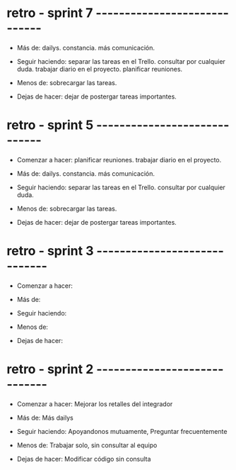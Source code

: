 # retro - sprint 7 -----------------------------

-   Más de:
    dailys.
    constancia.
    más comunicación.

-   Seguir haciendo:
    separar las tareas en el Trello.
    consultar por cualquier duda.
    trabajar diario en el proyecto.
    planificar reuniones.

-   Menos de:
    sobrecargar las tareas.

-   Dejas de hacer:
    dejar de postergar tareas importantes.


# retro - sprint 5 -----------------------------

-   Comenzar a hacer:
    planificar reuniones.
    trabajar diario en el proyecto.

-   Más de:
    dailys.
    constancia.
    más comunicación.

-   Seguir haciendo:
    separar las tareas en el Trello.
    consultar por cualquier duda.

-   Menos de:
    sobrecargar las tareas.

-   Dejas de hacer:
    dejar de postergar tareas importantes.

# retro - sprint 3 -----------------------------

-   Comenzar a hacer:

-   Más de:

-   Seguir haciendo:

-   Menos de:

-   Dejas de hacer:

# retro - sprint 2 -----------------------------

-   Comenzar a hacer:
    Mejorar los retalles del integrador

-   Más de:
    Más dailys

-   Seguir haciendo:
    Apoyandonos mutuamente,
    Preguntar frecuentemente

-   Menos de:
    Trabajar solo, sin consultar al equipo

-   Dejas de hacer:
    Modificar código sin consulta
